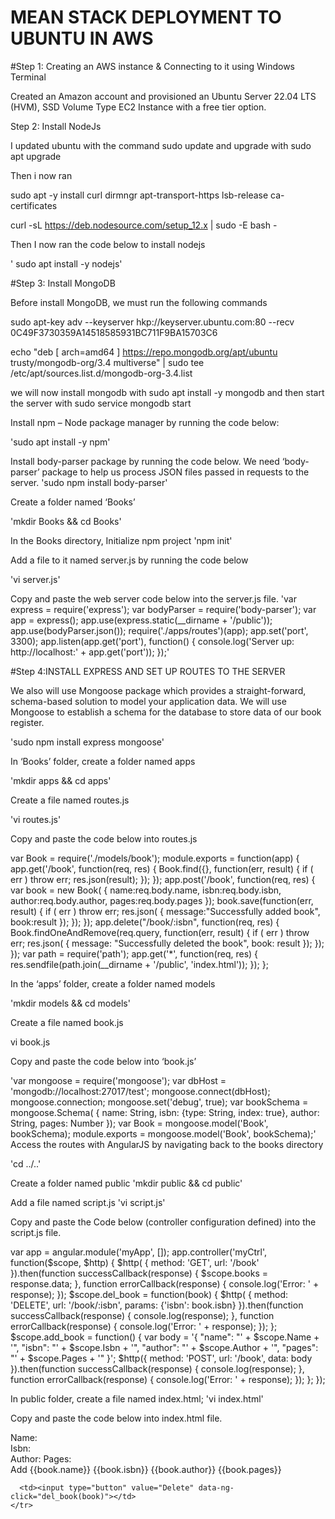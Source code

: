 # MEAN STACK DEPLOYMENT TO UBUNTU IN AWS

#Step 1: Creating an AWS instance & Connecting to it using Windows Terminal

Created an Amazon account and provisioned an Ubuntu Server 22.04 LTS (HVM), SSD Volume Type EC2 Instance with a free tier option.

Step 2: Install NodeJs

I updated ubuntu with the command sudo update and upgrade with sudo apt upgrade

Then i now ran 

sudo apt -y install curl dirmngr apt-transport-https lsb-release ca-certificates

curl -sL https://deb.nodesource.com/setup_12.x | sudo -E bash -

Then I now ran the code below to install nodejs

' sudo apt install -y nodejs'

#Step 3: Install MongoDB

Before install MongoDB, we must run the following commands

sudo apt-key adv --keyserver hkp://keyserver.ubuntu.com:80 --recv 0C49F3730359A14518585931BC711F9BA15703C6

echo "deb [ arch=amd64 ] https://repo.mongodb.org/apt/ubuntu trusty/mongodb-org/3.4 multiverse" | sudo tee /etc/apt/sources.list.d/mongodb-org-3.4.list

we will now install mongodb with sudo apt install -y mongodb and then start the server with sudo service mongodb start

Install npm – Node package manager by running the code below:

'sudo apt install -y npm'

Install body-parser package by running the code below. We need ‘body-parser’ package to help us process JSON files passed in requests to the server. 'sudo npm install body-parser'

Create a folder named ‘Books’

'mkdir Books && cd Books'

In the Books directory, Initialize npm project 'npm init'

Add a file to it named server.js by running the code below

'vi server.js'

Copy and paste the web server code below into the server.js file.
'var express = require('express'); var bodyParser = require('body-parser'); var app = express(); app.use(express.static(__dirname + '/public')); app.use(bodyParser.json()); require('./apps/routes')(app); app.set('port', 3300); app.listen(app.get('port'), function() { console.log('Server up: http://localhost:' + app.get('port')); });'

#Step 4:INSTALL EXPRESS AND SET UP ROUTES TO THE SERVER

We also will use Mongoose package which provides a straight-forward, schema-based solution to model your application data. We will use Mongoose to establish a schema for the database to store data of our book register.

'sudo npm install express mongoose'

In ‘Books’ folder, create a folder named apps

'mkdir apps && cd apps'

Create a file named routes.js

'vi routes.js'

Copy and paste the code below into routes.js

var Book = require('./models/book'); module.exports = function(app) { app.get('/book', function(req, res) { Book.find({}, function(err, result) { if ( err ) throw err; res.json(result); }); }); app.post('/book', function(req, res) { var book = new Book( { name:req.body.name, isbn:req.body.isbn, author:req.body.author, pages:req.body.pages }); book.save(function(err, result) { if ( err ) throw err; res.json( { message:"Successfully added book", book:result }); }); }); app.delete("/book/:isbn", function(req, res) { Book.findOneAndRemove(req.query, function(err, result) { if ( err ) throw err; res.json( { message: "Successfully deleted the book", book: result }); }); }); var path = require('path'); app.get('*', function(req, res) { res.sendfile(path.join(__dirname + '/public', 'index.html')); }); };

In the ‘apps’ folder, create a folder named models

'mkdir models && cd models'

Create a file named book.js

vi book.js

Copy and paste the code below into ‘book.js’

'var mongoose = require('mongoose'); var dbHost = 'mongodb://localhost:27017/test'; mongoose.connect(dbHost); mongoose.connection; mongoose.set('debug', true); var bookSchema = mongoose.Schema( { name: String, isbn: {type: String, index: true}, author: String, pages: Number }); var Book = mongoose.model('Book', bookSchema); module.exports = mongoose.model('Book', bookSchema);'
Access the routes with AngularJS by navigating back to the books directory

'cd ../..'

Create a folder named public 'mkdir public && cd public'

Add a file named script.js 'vi script.js'

Copy and paste the Code below (controller configuration defined) into the script.js file.

var app = angular.module('myApp', []); app.controller('myCtrl', function($scope, $http) { $http( { method: 'GET', url: '/book' }).then(function successCallback(response) { $scope.books = response.data; }, function errorCallback(response) { console.log('Error: ' + response); }); $scope.del_book = function(book) { $http( { method: 'DELETE', url: '/book/:isbn', params: {'isbn': book.isbn} }).then(function successCallback(response) { console.log(response); }, function errorCallback(response) { console.log('Error: ' + response); }); }; $scope.add_book = function() { var body = '{ "name": "' + $scope.Name + '", "isbn": "' + $scope.Isbn + '", "author": "' + $scope.Author + '", "pages": "' + $scope.Pages + '" }'; $http({ method: 'POST', url: '/book', data: body }).then(function successCallback(response) { console.log(response); }, function errorCallback(response) { console.log('Error: ' + response); }); }; });

In public folder, create a file named index.html; 'vi index.html'

Copy and paste the code below into index.html file.

<!doctype html>

<script src="https://ajax.googleapis.com/ajax/libs/angularjs/1.6.4/angular.min.js"></script> <script src="script.js"></script>
Name:	
Isbn:	
Author:	
Pages:	
Add
    </tr>
    <tr ng-repeat="book in books">
      <td>{{book.name}}</td>
      <td>{{book.isbn}}</td>
      <td>{{book.author}}</td>
      <td>{{book.pages}}</td>

      <td><input type="button" value="Delete" data-ng-click="del_book(book)"></td>
    </tr>
  </table>
</div>
